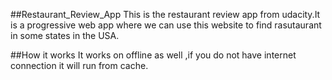 ##Restaurant_Review_App
This is the restaurant review app from udacity.It is a progressive web app where we can use this website to find rasutaurant in some states in the USA.


##How it works
It works on offline as well ,if you do not have internet connection it will run from cache.
